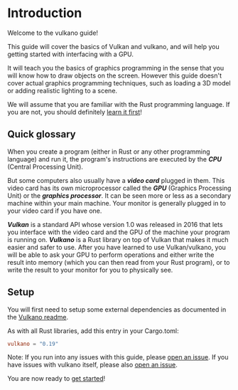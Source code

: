 # Introduction

Welcome to the vulkano guide!

This guide will cover the basics of Vulkan and vulkano, and will help you getting started with
interfacing with a GPU.

It will teach you the basics of graphics programming in the sense that you will know how
to draw objects on the screen. However this guide doesn't cover actual graphics programming
techniques, such as loading a 3D model or adding realistic lighting to a scene.

We will assume that you are familiar with the Rust programming language. If you are not,
you should definitely [learn it first](https://www.rust-lang.org/documentation.html)!

## Quick glossary

When you create a program (either in Rust or any other programming language) and run it, the
program's instructions are executed by the ***CPU*** (Central Processing Unit).

But some computers also usually have a ***video card*** plugged in them. This video card has its
own microprocessor called the ***GPU*** (Graphics Processing Unit) or the ***graphics processor***.
It can be seen more or less as a secondary machine within your main machine. Your monitor is
generally plugged in to your video card if you have one.

***Vulkan*** is a standard API whose version 1.0 was released in 2016 that lets you interface with
the video card and the GPU of the machine your program is running on. ***Vulkano*** is a Rust
library on top of Vulkan that makes it much easier and safer to use. After you have learned to
use Vulkan/vulkano, you will be able to ask your GPU to perform operations and either write the
result into memory (which you can then read from your Rust program), or to write the result to your
monitor for you to physically see.

## Setup

You will first need to setup some external dependencies as documented in the [Vulkano readme](https://github.com/vulkano-rs/vulkano/blob/master/README.md#setup).

As with all Rust libraries, add this entry in your Cargo.toml:

```toml
vulkano = "0.19"
```

Note: If you run into any issues with this guide, please [open an issue](https://github.com/vulkano-rs/vulkano-www/issues).
If you have issues with vulkano itself, please also [open an issue](https://github.com/vulkano-rs/vulkano/issues).

You are now ready to [get started](/guide/initialization)!
